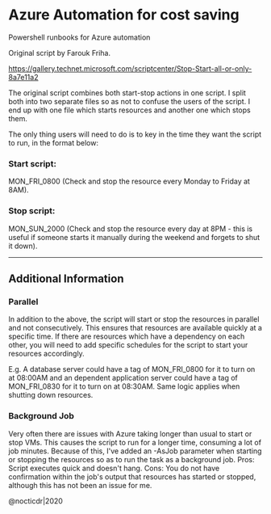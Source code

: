 # Azure Automation for cost saving
Powershell runbooks for Azure automation

Original script by Farouk Friha. 

https://gallery.technet.microsoft.com/scriptcenter/Stop-Start-all-or-only-8a7e11a2

The original script combines both start-stop actions in one script. I split both into two separate files so as not to confuse the users of the script. I end up with one file which starts resources and another one which stops them.

The only thing users will need to do is to key in the time they want the script to run, in the format below:

### Start script:
MON_FRI_0800 (Check and stop the resource every Monday to Friday at 8AM).

### Stop script:
MON_SUN_2000 (Check and stop the resource every day at 8PM - this is useful if someone starts it manually during the weekend and forgets to shut it down).

-------------------
## Additional Information

### Parallel
In addition to the above, the script will start or stop the resources in parallel and not consecutively. This ensures that resources are available quickly at a specific time. If there are resources which have a dependency on each other, you will need to add specific schedules for the script to start your resources accordingly. 

E.g. A database server could have a tag of MON_FRI_0800 for it to turn on at 08:00AM and an dependent application server could have a tag of MON_FRI_0830 for it to turn on at 08:30AM. Same logic applies when shutting down resources.

### Background Job
Very often there are issues with Azure taking longer than usual to start or stop VMs. This causes the script to run for a longer time, consuming a lot of job minutes. Because of this, I've added an -AsJob parameter when starting or stopping the resources so as to run the task as a background job. 
Pros: Script executes quick and doesn't hang.
Cons: You do not have confirmation within the job's output that resources has started or stopped, although this has not been an issue for me.



@nocticdr|2020
